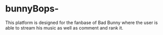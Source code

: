 # bunnyBops-  
This platform is designed for the fanbase of Bad Bunny where the user is able to stream his music as well as comment and rank it. 